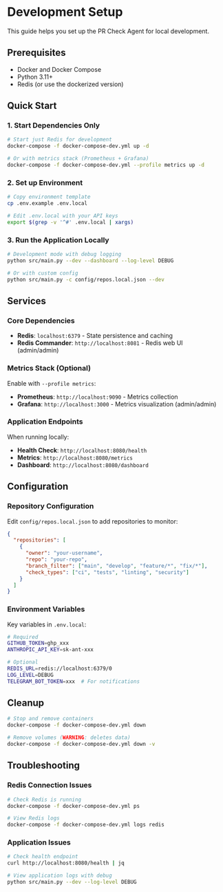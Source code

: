# Development Setup

This guide helps you set up the PR Check Agent for local development.

## Prerequisites

- Docker and Docker Compose
- Python 3.11+
- Redis (or use the dockerized version)

## Quick Start

### 1. Start Dependencies Only

```bash
# Start just Redis for development
docker-compose -f docker-compose-dev.yml up -d

# Or with metrics stack (Prometheus + Grafana)
docker-compose -f docker-compose-dev.yml --profile metrics up -d
```

### 2. Set up Environment

```bash
# Copy environment template
cp .env.example .env.local

# Edit .env.local with your API keys
export $(grep -v '^#' .env.local | xargs)
```

### 3. Run the Application Locally

```bash
# Development mode with debug logging
python src/main.py --dev --dashboard --log-level DEBUG

# Or with custom config
python src/main.py -c config/repos.local.json --dev
```

## Services

### Core Dependencies
- **Redis**: `localhost:6379` - State persistence and caching
- **Redis Commander**: `http://localhost:8081` - Redis web UI (admin/admin)

### Metrics Stack (Optional)
Enable with `--profile metrics`:
- **Prometheus**: `http://localhost:9090` - Metrics collection
- **Grafana**: `http://localhost:3000` - Metrics visualization (admin/admin)

### Application Endpoints
When running locally:
- **Health Check**: `http://localhost:8080/health`
- **Metrics**: `http://localhost:8080/metrics`  
- **Dashboard**: `http://localhost:8080/dashboard`

## Configuration

### Repository Configuration
Edit `config/repos.local.json` to add repositories to monitor:

```json
{
  "repositories": [
    {
      "owner": "your-username",
      "repo": "your-repo",
      "branch_filter": ["main", "develop", "feature/*", "fix/*"],
      "check_types": ["ci", "tests", "linting", "security"]
    }
  ]
}
```

### Environment Variables
Key variables in `.env.local`:

```bash
# Required
GITHUB_TOKEN=ghp_xxx
ANTHROPIC_API_KEY=sk-ant-xxx

# Optional
REDIS_URL=redis://localhost:6379/0
LOG_LEVEL=DEBUG
TELEGRAM_BOT_TOKEN=xxx  # For notifications
```

## Cleanup

```bash
# Stop and remove containers
docker-compose -f docker-compose-dev.yml down

# Remove volumes (WARNING: deletes data)
docker-compose -f docker-compose-dev.yml down -v
```

## Troubleshooting

### Redis Connection Issues
```bash
# Check Redis is running
docker-compose -f docker-compose-dev.yml ps

# View Redis logs
docker-compose -f docker-compose-dev.yml logs redis
```

### Application Issues
```bash
# Check health endpoint
curl http://localhost:8080/health | jq

# View application logs with debug
python src/main.py --dev --log-level DEBUG
```